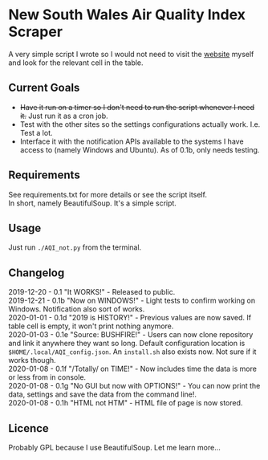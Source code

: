 # New South Wales Air Quality Index Scraper

A very simple script I wrote so I would not need to visit the [website](https://airquality.environment.nsw.gov.au/aquisnetnswphp/getPage.php?reportid=1 "Environment NSW's Official Air Quality Index Table") myself and look for the relevant cell in the table.

## Current Goals

* ~~Have it run on a timer so I don't need to run the script whenever I need it.~~ Just run it as a cron job.
* Test with the other sites so the settings configurations actually work. I.e. Test a lot.
* Interface it with the notification APIs available to the systems I have access to (namely Windows and Ubuntu). As of 0.1b, only needs testing.

## Requirements

See requirements.txt for more details or see the script itself.  
In short, namely BeautifulSoup. It's a simple script.

## Usage

Just run `./AQI_not.py` from the terminal.

## Changelog

2019-12-20 - 0.1 "It WORKS!" - Released to public.\
2019-12-21 - 0.1b "Now on WINDOWS!" - Light tests to confirm working on Windows. Notification also sort of works.\
2020-01-01 - 0.1d "2019 is HISTORY!" - Previous values are now saved. If table cell is empty, it won't print nothing anymore.\
2020-01-03 - 0.1e "Source: BUSHFIRE!" - Users can now clone repository and link it anywhere they want so long. Default configuration location is `$HOME/.local/AQI_config.json`. An `install.sh` also exists now. Not sure if it works though.\
2020-01-08 - 0.1f "/Totally/ on TIME!" - Now includes time the data is more or less from in console.\
2020-01-08 - 0.1g "No GUI but now with OPTIONS!" - You can now print the data, settings and save the data from the command line!.\
2020-01-08 - 0.1h "HTML not HTM" - HTML file of page is now stored.

## Licence

Probably GPL because I use BeautifulSoup. Let me learn more...
